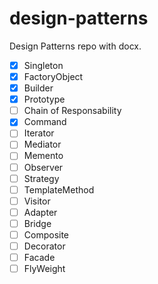 # design-patterns
Design Patterns repo with docx.

- [x] Singleton 
- [x] FactoryObject
- [x] Builder
- [x] Prototype
- [ ] Chain of Responsability
- [x] Command
- [ ] Iterator
- [ ] Mediator
- [ ] Memento
- [ ] Observer
- [ ] Strategy
- [ ] TemplateMethod
- [ ] Visitor
- [ ] Adapter
- [ ] Bridge
- [ ] Composite
- [ ] Decorator
- [ ] Facade
- [ ] FlyWeight
